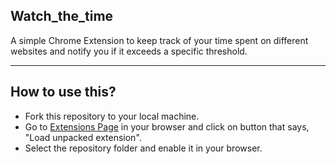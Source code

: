 ## Watch_the_time
A simple Chrome Extension to keep track of your time spent on different websites and notify you if it exceeds a specific threshold.
___
## How to use this?
* Fork this repository to your local machine.
* Go to <a href="chrome://extensions">Extensions Page</a> in your browser and click on button that says, "Load unpacked extension".
* Select the repository folder and enable it in your browser.
